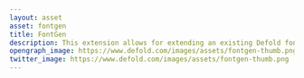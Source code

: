 ```yaml
---
layout: asset
asset: fontgen
title: FontGen
description: This extension allows for extending an existing Defold font with more glyphs at runtime.
opengraph_image: https://www.defold.com/images/assets/fontgen-thumb.png
twitter_image: https://www.defold.com/images/assets/fontgen-thumb.png
---
```

